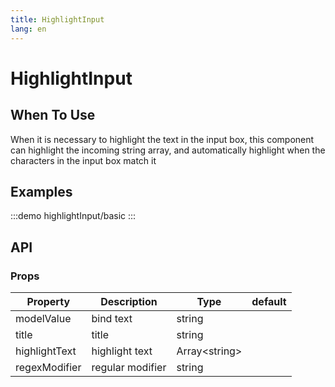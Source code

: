 ```yaml
---
title: HighlightInput
lang: en
---
```

# HighlightInput

## When To Use

When it is necessary to highlight the text in the input box, this component can highlight the incoming string array, and automatically highlight when the characters in the input box match it

## Examples

:::demo
highlightInput/basic
:::

## API

### Props

| Property      | Description      | Type            | default |
| ------------- | ---------------- | --------------- | ------- |
| modelValue    | bind text        | string          |         |
| title         | title            | string          |         |
| highlightText | highlight text   | Array\<string\> |         |
| regexModifier | regular modifier | string          |         |
